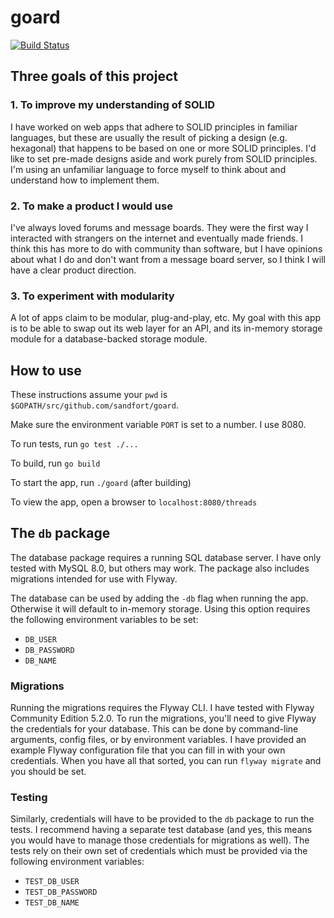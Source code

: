 # goard
[![Build Status](https://travis-ci.org/sandfort/goard.svg?branch=master)](https://travis-ci.org/sandfort/goard)

## Three goals of this project

### 1. To improve my understanding of SOLID
I have worked on web apps that adhere to SOLID principles in familiar languages,
but these are usually the result of picking a design (e.g. hexagonal) that
happens to be based on one or more SOLID principles. I'd like to set pre-made
designs aside and work purely from SOLID principles. I'm using an unfamiliar
language to force myself to think about and understand how to implement them.

### 2. To make a product I would use
I've always loved forums and message boards. They were the first way I
interacted with strangers on the internet and eventually made friends. I think
this has more to do with community than software, but I have opinions about
what I do and don't want from a message board server, so I think I will have a
clear product direction.

### 3. To experiment with modularity
A lot of apps claim to be modular, plug-and-play, etc. My goal with this app is
to be able to swap out its web layer for an API, and its in-memory storage
module for a database-backed storage module.

## How to use
These instructions assume your `pwd` is `$GOPATH/src/github.com/sandfort/goard`.

Make sure the environment variable `PORT` is set to a number. I use 8080.

To run tests, run `go test ./...`

To build, run `go build`

To start the app, run `./goard` (after building)

To view the app, open a browser to `localhost:8080/threads`

## The `db` package
The database package requires a running SQL database server. I have only tested
with MySQL 8.0, but others may work. The package also includes migrations
intended for use with Flyway.

The database can be used by adding the `-db` flag when running the app.
Otherwise it will default to in-memory storage. Using this option requires the
following environment variables to be set:
- `DB_USER`
- `DB_PASSWORD`
- `DB_NAME`

### Migrations
Running the migrations requires the Flyway CLI. I have tested with Flyway
Community Edition 5.2.0. To run the migrations, you'll need to give Flyway the
credentials for your database. This can be done by command-line arguments,
config files, or by environment variables. I have provided an example Flyway
configuration file that you can fill in with your own credentials. When you
have all that sorted, you can run `flyway migrate` and you should be set.

### Testing
Similarly, credentials will have to be provided to the `db` package to run
the tests. I recommend having a separate test database (and yes, this means
you would have to manage those credentials for migrations as well). The tests
rely on their own set of credentials which must be provided via the following
environment variables:
- `TEST_DB_USER`
- `TEST_DB_PASSWORD`
- `TEST_DB_NAME`